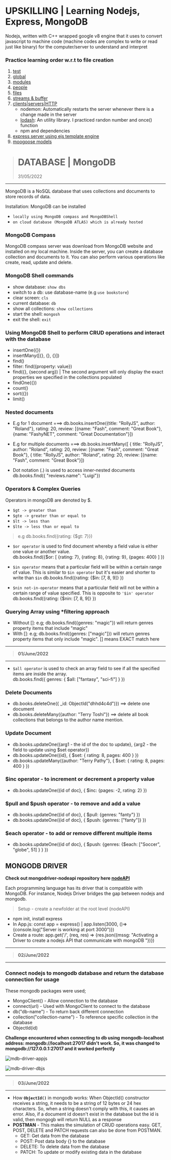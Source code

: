 # UPSKILLING | Learning Nodejs, Express, MongoDB
Nodejs, written with C++ wrapped google v8 engine that it uses to convert javascript to machine code (machine codes are complex to write or read just like binary) for the computer/server to understand and interpret

### Practice learning order w.r.t to file creation
1. [test](/test.js)
2. [global](/global.js)
3. [modules](/modules.js)
4. [people](/people.js)
5. [files](/files.js)
6. [streams & buffer](/streams.js)
7. [clients|servers|HTTP](/servernode.js)
    - nodemon: Automatically restarts the server whenever there is a change made in the server
    - [lodash](https://lodash.com/): An utility library. I practiced randon number and once() function
    - npm and dependencies
8. [express server using ejs template engine](/app.js)
9. [moogoose models](/models)

> # DATABASE | MongoDB
> 31/05/2022
---
MongoDB is a NoSQL database that uses collections and documents to store records of data.

Installation: MongoDB can be installed
* `locally using MongoDB compass and MongoDBShell`
* `on cloud database (MongoDB ATLAS) which is already hosted`

### MongoDB Compass
MongoDB compass server was download from MongoDB website and installed on my local machine. Inside the server, you can create a database collection and documents to it. You can also perform various operations like create, read, update and delete.

### MongoDB Shell commands
* show database: `show dbs`
* switch to a db: use database-name  (e.g `use bookstore`)
* clear screen: `cls`
* current database: `db`
* show all collections: `show collections`
* start the shell: `mongosh`
* exit the shell: `exit`

### Using MongoDB Shell to perform CRUD operations and interact with the database
* insertOne({})
* insertMany([{}, {}, {}])
* find()
* filter: find({property: value})
* find({}, {second arg})   | The second argument will only display the exact properties we specified in the collections populated
* findOne({})
* count()
* sort({})
* limit()

### Nested documents
* E.g for 1 document ===> db.books.insertOne({title: "RollyJS", author: "Roland"}, rating: 20, review: [{name: "Fash", comment: "Great Book"}, {name: "FashyNET", comment: "Great Documentation"}])
* E.g for multiple documents ===> db.books.insertMany([ { title: "RollyJS", author: "Roland", rating: 20, review: [{name: "Fash", comment: "Great Book"},   { title: "RollyJS", author: "Roland", rating: 20, review: [{name: "Fash", comment: "Great Book"}])

* Dot notation (.) is used to access inner-nested documents
db.books.find({ "reviews.name": "Luigi"})

### Operators & Complex Queries
Operators in mongoDB are denoted by $.
* `$gt -> greater than`
* `$gte -> greater than or equal to`
* `$lt -> less than`
* `$lte -> less than or equal to`

> e.g db.books.find({rating: {$gt: 7}})

* `$or operator` is used to find document whereby a field value is either one value or another value. \
db.books.find({$or: [ {rating: 7}, {rating: 8}, {rating: 9}, {pages: 400} ] })

* `$in operator` means that a particular field will be within a certain range of value. This is similar to `$in operator` but it's easier and shorter to write than `$in`
db.books.find({rating: {$in: [7, 8, 9]} })

* `$nin not-in-operator` means that a particular field will not be within a certain range of value specified. This is opposite to `'$in' operator`
db.books.find({rating: {$nin: [7, 8, 9]} })

### Querying Array using *filtering approach
* Without []: e.g; db.books.find({genres: "magic"})  will return genres property items that include "magic"
* With []: e.g; db.books.find({genres: ["magic"]})  will return genres property items that only include "magic". [] means EXACT match here

---
> **01/June/2022**
---
* `$all operator` is used to check an array field to see if all the specified items are inside the array. \
db.books.find({ genres: { $all: ["fantasy", "sci-fi"] } })

### Delete Documents
* db.books.deleteOne({ _id: ObjectId("dhhd4c4d")})  ==> delete one document
* db.books.deleteMany({author: "Terry Toshi"})   ==> delete all book collections that belongs to the author name mention.

### Update Document
* db.books.updateOne({arg1 - the id of the doc to update}, {arg2 - the field to update using $set operator})
* db.books.updateOne({id}, { $set: { rating: 8, pages: 400 } })
* db.books.updateMany({author: "Terry Pathy"}, { $set: { rating: 8, pages: 400 } })

### $inc operator - to increment or decrement a property value
* db.books.updateOne({id of doc}, { $inc: {pages: -2, rating: 2} })

### $pull and $push operator - to remove and add a value
* db.books.updateOne({id of doc}, { $pull: {genres: "fanty"} })
* db.books.updateOne({id of doc}, { $push: {genres: ["fanty"]} })

### $each operator - to add or remove different multiple items
* db.books.updateOne({id of doc}, { $push: {genres: {$each: ["Soccer", "globe", 51] } } })

## MONGODB DRIVER
**Check out mongodriver-nodeapi repository here [nodeAPI](https://github.com/rolandexplore93/nodeAPI)**

Each programming language has its driver that is compatible with MongoDB. For instance, Nodejs Driver bridges the gap between nodejs and mongodb.
> Setup - create a newfolder at the root level (nodeAPI)
* npm init, install express
* In App.js: const app =  express() | app.listen(3000, ()=>{console.log("Server is working at port 3000")})
* Create a route: app.get('/', (req, res) => {res.json({mssg: "Activating a Driver to create a nodejs API that communicate with mongoDB "})})

---
> **02/June/2022**
---
### Connect nodejs to mongodb database and return the database connection for usage
These mongodb packages were used;
* MongoClient() - Allow connection to the database
* connect(url) - Used with MongoClient to connect to the database
* db("db-name") - To return back different connection
* collection("collection-name") - To reference specific collection in the database
* ObjectId(id)

**Challenge encountered when connecting to db using mongodb-localhost address: mongodb://localhost:27017 didn't work. So, it was changed to mongodb://127.0.0.1:27017 and it worked perfectly**

![mdb-driver-appjs](https://user-images.githubusercontent.com/63131597/171745501-399ba477-9fd4-4180-98e3-4aab72a332db.PNG)

![mdb-driver-dbjs](https://user-images.githubusercontent.com/63131597/171745520-47b86362-19df-4bb2-b81f-480e1d89ddb1.PNG)

---
> **03/June/2022**
---
* How **`ObjectId()`** in mongodb works: When ObjectId() constructor receives a string, it needs to be a string of 12 bytes or 24 hex characters. So, when a string doesn't comply with this, it causes an error. Also, if a document id doesn't exist in the database but the id is valid, then mongogb will return NULL as a response
* **POSTMAN** - This makes the simulation of CRUD operations easy. GET, POST, DELETE and PATCH requests can also be done from POSTMAN.
    - GET: Get data from the database
    - POST: Post data body {} to the database
    - DELETE: To delete data from the database
    - PATCH: To update or modify existing data in the database
